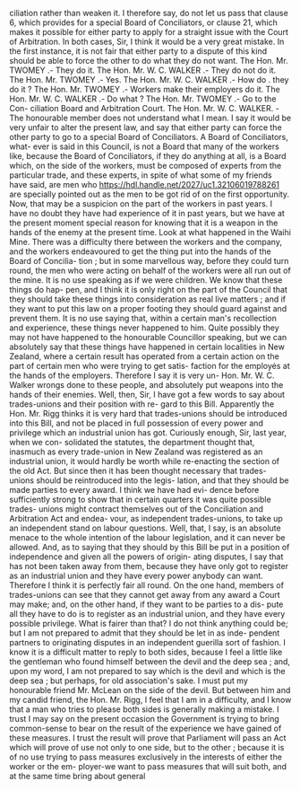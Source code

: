 ciliation rather than weaken it. I therefore say, do not let us pass that clause 6, which provides for a special Board of Conciliators, or clause 21, which makes it possible for either party to apply for a straight issue with the Court of Arbitration. In both cases, Sir, I think it would be a very great mistake. In the first instance, it is not fair that either party to a dispute of this kind should be able to force the other to do what they do not want. The Hon. Mr. TWOMEY .- They do it. The Hon. Mr. W. C. WALKER .- They do not do it. The Hon. Mr. TWOMEY .- Yes. The Hon. Mr. W. C. WALKER .- How do . they do it ? The Hon. Mr. TWOMEY .- Workers make their employers do it. The Hon. Mr. W. C. WALKER .- Do what ? The Hon. Mr. TWOMEY .- Go to the Con- ciliation Board and Arbitration Court. The Hon. Mr. W. C. WALKER. - The honourable member does not understand what I mean. I say it would be very unfair to alter the present law, and say that either party can force the other party to go to a special Board of Conciliators. A Board of Conciliators, what- ever is said in this Council, is not a Board that many of the workers like, because the Board of Conciliators, if they do anything at all, is a Board which, on the side of the workers, must be composed of experts from the particular trade, and these experts, in spite of what some of my friends have said, are men who https://hdl.handle.net/2027/uc1.32106019788261 are specially pointed out as the men to be got rid of on the first opportunity. Now, that may be a suspicion on the part of the workers in past years. I have no doubt they have had experience of it in past years, but we have at the present moment special reason for knowing that it is a weapon in the hands of the enemy at the present time. Look at what happened in the Waihi Mine. There was a difficulty there between the workers and the company, and the workers endeavoured to get the thing put into the hands of the Board of Concilia- tion ; but in some marvellous way, before they could turn round, the men who were acting on behalf of the workers were all run out of the mine. It is no use speaking as if we were children. We know that these things do hap- pen, and I think it is only right on the part of the Council that they should take these things into consideration as real live matters ; and if they want to put this law on a proper footing they should guard against and prevent them. It is no use saying that, within a certain man's recollection and experience, these things never happened to him. Quite possibly they may not have happened to the honourable Councillor speaking, but we can absolutely say that these things have happened in certain localities in New Zealand, where a certain result has operated from a certain action on the part of certain men who were trying to get satis- faction for the employés at the hands of the employers. Therefore I say it is very un- Hon. Mr. W. C. Walker wrongs done to these people, and absolutely put weapons into the hands of their enemies. Well, then, Sir, I have got a few words to say about trades-unions and their position with re- gard to this Bill. Apparently the Hon. Mr. Rigg thinks it is very hard that trades-unions should be introduced into this Bill, and not be placed in full possession of every power and privilege which an industrial union has got. Curiously enough, Sir, last year, when we con- solidated the statutes, the department thought that, inasmuch as every trade-union in New Zealand was registered as an industrial union, it would hardly be worth while re-enacting the section of the old Act. But since then it has been thought necessary that trades- unions should be reintroduced into the legis- lation, and that they should be made parties to every award. I think we have had evi- dence before sufficiently strong to show that in certain quarters it was quite possible trades- unions might contract themselves out of the Conciliation and Arbitration Act and endea- vour, as independent trades-unions, to take up an independent stand on labour questions. Well, that, I say, is an absolute menace to the whole intention of the labour legislation, and it can never be allowed. And, as to saying that they should by this Bill be put in a position of independence and given all the powers of origin- ating disputes, I say that has not been taken away from them, because they have only got to register as an industrial union and they have every power anybody can want. Therefore I think it is perfectly fair all round. On the one hand, members of trades-unions can see that they cannot get away from any award a Court may make; and, on the other hand, if they want to be parties to a dis- pute all they have to do is to register as an industrial union, and they have every possible privilege. What is fairer than that? I do not think anything could be; but I am not prepared to admit that they should be let in as inde- pendent partners to originating disputes in an independent guerilla sort of fashion. I know it is a difficult matter to reply to both sides, because I feel a little like the gentleman who found himself between the devil and the deep sea ; and, upon my word, I am not prepared to say which is the devil and which is the deep sea ; but perhaps, for old association's sake. I must put my honourable friend Mr. McLean on the side of the devil. But between him and my candid friend, the Hon. Mr. Rigg, I feel that I am in a difficulty, and I know that a man who tries to please both sides is generally making a mistake. I trust I may say on the present occasion the Government is trying to bring common-sense to bear on the result of the experience we have gained of these measures. I trust the result will prove that Parliament will pass an Act which will prove of use not only to one side, but to the other ; because it is of no use trying to pass measures exclusively in the interests of either the worker or the em- ployer-we want to pass measures that will suit both, and at the same time bring about general 